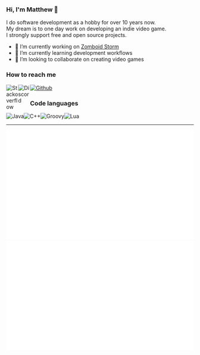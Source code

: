 ### Hi, I'm Matthew 👋

I do software development as a hobby for over 10 years now.  
My dream is to one day work on developing an indie video game.  
I strongly support free and open source projects.

- 🔭 I’m currently working on [Zomboid Storm](https://github.com/pzstorm/)
- 🌱 I’m currently learning development workflows
- 👯 I’m looking to collaborate on creating video games

[stackoverflow]: https://stackoverflow.com/users/5759072/matthew
[discord]: https://discord.gg/vCeydWCbd9
[github]: https://github.com/yooksi/yooksi/issues/new

### How to reach me

[<img align="left" alt="Stackoverflow" width="32px" src="https://api.iconify.design/logos:stackoverflow-icon.svg?" />][stackoverflow]
[<img align="left" alt="Discord" width="32px" src="https://api.iconify.design/logos:discord.svg" />][discord]
[<img alt="Github" width="32px" src="https://api.iconify.design/logos:github-icon.svg" />][github]  

### Code languages

<img align="left" alt="Java" src="https://api.iconify.design/cib:java.svg?color=%23da7c38&width=50px&height=50px" />
<img align="left" alt="C++" src="https://api.iconify.design/file-icons:c.svg?color=%23da7c38&width=50px&height=50px" />
<img align="left" alt="Groovy" src="https://api.iconify.design/simple-icons:apachegroovy.svg?color=%23da7c38&width=50px&height=50px" />
<img align="left" alt="Lua" src="https://api.iconify.design/simple-icons:lua.svg?color=%23da7c38&width=50px&height=50px" />

<br/>
<hr>

<div align="left">
  <img alt="overview" src="https://github.com/yooksi/github-stats/blob/master/generated/overview.svg" />
  <img alt="languages" src="https://github.com/yooksi/github-stats/blob/master/generated/languages.svg" />
</div>

